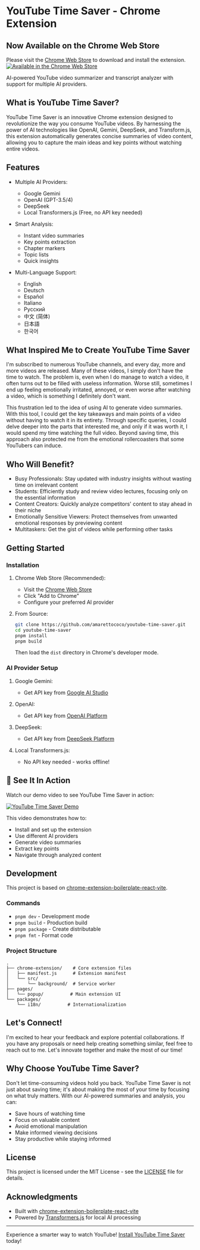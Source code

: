 # YouTube Time Saver - Chrome Extension
 ## Now Available on the Chrome Web Store
  Please visit the [Chrome Web Store](https://chromewebstore.google.com/detail/youtube-time-saver/nnhkeljkmadakpchcaflladakgolglhk) to download and install the extension.
[![Available in the Chrome Web Store](https://github.com/user-attachments/assets/7147bdd0-ed06-4529-8242-a6296c67aff3)](https://chromewebstore.google.com/detail/youtube-time-saver/nnhkeljkmadakpchcaflladakgolglhk)

AI-powered YouTube video summarizer and transcript analyzer with support for multiple AI providers.

## What is YouTube Time Saver?

YouTube Time Saver is an innovative Chrome extension designed to revolutionize the way you consume YouTube videos. By harnessing the power of AI technologies like OpenAI, Gemini, DeepSeek, and Transform.js, this extension automatically generates concise summaries of video content, allowing you to capture the main ideas and key points without watching entire videos.

## Features

- Multiple AI Providers:
  - Google Gemini
  - OpenAI (GPT-3.5/4)
  - DeepSeek
  - Local Transformers.js (Free, no API key needed)

- Smart Analysis:
  - Instant video summaries
  - Key points extraction
  - Chapter markers
  - Topic lists
  - Quick insights

- Multi-Language Support:
  - English
  - Deutsch
  - Español
  - Italiano
  - Русский
  - 中文 (简体)
  - 日本語
  - 한국어

## What Inspired Me to Create YouTube Time Saver

I'm subscribed to numerous YouTube channels, and every day, more and more videos are released. Many of these videos, I simply don't have the time to watch. The problem is, even when I do manage to watch a video, it often turns out to be filled with useless information. Worse still, sometimes I end up feeling emotionally irritated, annoyed, or even worse after watching a video, which is something I definitely don't want.

This frustration led to the idea of using AI to generate video summaries. With this tool, I could get the key takeaways and main points of a video without having to watch it in its entirety. Through specific queries, I could delve deeper into the parts that interested me, and only if it was worth it, I would spend my time watching the full video. Beyond saving time, this approach also protected me from the emotional rollercoasters that some YouTubers can induce.

## Who Will Benefit?

- Busy Professionals: Stay updated with industry insights without wasting time on irrelevant content
- Students: Efficiently study and review video lectures, focusing only on the essential information
- Content Creators: Quickly analyze competitors' content to stay ahead in their niche
- Emotionally Sensitive Viewers: Protect themselves from unwanted emotional responses by previewing content
- Multitaskers: Get the gist of videos while performing other tasks

## Getting Started

### Installation

1. Chrome Web Store (Recommended):
   - Visit the [Chrome Web Store](https://chromewebstore.google.com/detail/youtube-time-saver/nnhkeljkmadakpchcaflladakgolglhk)
   - Click "Add to Chrome"
   - Configure your preferred AI provider

2. From Source:
   ```bash
   git clone https://github.com/amarettococo/youtube-time-saver.git
   cd youtube-time-saver
   pnpm install
   pnpm build
   ```
   Then load the `dist` directory in Chrome's developer mode.

### AI Provider Setup

1. Google Gemini:
   - Get API key from [Google AI Studio](https://makersuite.google.com/app/apikey)

2. OpenAI:
   - Get API key from [OpenAI Platform](https://platform.openai.com/api-keys)

3. DeepSeek:
   - Get API key from [DeepSeek Platform](https://platform.deepseek.com/)

4. Local Transformers.js:
   - No API key needed - works offline!

## 🎥 See It In Action

Watch our demo video to see YouTube Time Saver in action:

[![YouTube Time Saver Demo](https://img.youtube.com/vi/Nb2ZbrpD_tA/0.jpg)](https://www.youtube.com/watch?v=Nb2ZbrpD_tA)

This video demonstrates how to:
- Install and set up the extension
- Use different AI providers
- Generate video summaries
- Extract key points
- Navigate through analyzed content

## Development

This project is based on [chrome-extension-boilerplate-react-vite](https://github.com/Jonghakseo/chrome-extension-boilerplate-react-vite).

### Commands

- `pnpm dev` - Development mode
- `pnpm build` - Production build
- `pnpm package` - Create distributable
- `pnpm fmt` - Format code

### Project Structure

```
.
├── chrome-extension/    # Core extension files
│   ├── manifest.js      # Extension manifest
│   └── src/
│       └── background/  # Service worker
├── pages/
│   └── popup/          # Main extension UI
└── packages/
    └── i18n/          # Internationalization
```

## Let's Connect!

I'm excited to hear your feedback and explore potential collaborations. If you have any proposals or need help creating something similar, feel free to reach out to me. Let's innovate together and make the most of our time!

## Why Choose YouTube Time Saver?

Don't let time-consuming videos hold you back. YouTube Time Saver is not just about saving time; it's about making the most of your time by focusing on what truly matters. With our AI-powered summaries and analysis, you can:

- Save hours of watching time
- Focus on valuable content
- Avoid emotional manipulation
- Make informed viewing decisions
- Stay productive while staying informed

## License

This project is licensed under the MIT License - see the [LICENSE](LICENSE) file for details.

## Acknowledgments

- Built with [chrome-extension-boilerplate-react-vite](https://github.com/Jonghakseo/chrome-extension-boilerplate-react-vite)
- Powered by [Transformers.js](https://github.com/xenova/transformers.js) for local AI processing

---

Experience a smarter way to watch YouTube! [Install YouTube Time Saver](https://chromewebstore.google.com/detail/youtube-time-saver/nnhkeljkmadakpchcaflladakgolglhk) today!

